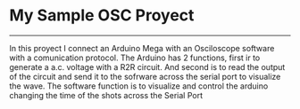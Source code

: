 # My Sample OSC Proyect

---

In this proyect I connect an Arduino Mega with an Osciloscope software with a comunication protocol.
The Arduino has 2 functions, first ir to generate a a.c. voltage with a R2R circuit.
And second is to read the output of the circuit and send it to the sofrware across the serial port
to visualize the wave.
The software function is to visualize and control the arduino changing the time of the shots across the Serial Port
